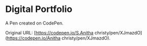 # Digital Portfolio 

A Pen created on CodePen.

Original URL: [https://codepen.io/S.Anitha christy/pen/XJmazdO](https://codepen.io/Anitha christy/pen/XJmazdO).

